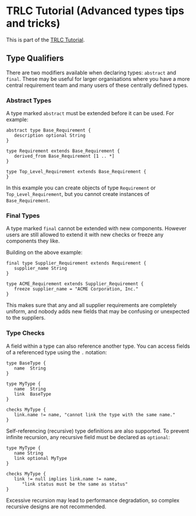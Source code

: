 # TRLC Tutorial (Advanced types tips and tricks)

This is part of the [TRLC Tutorial](TUTORIAL.md).

## Type Qualifiers

There are two modifiers available when declaring types: `abstract` and
`final`. These may be useful for larger organisations where you have a
more central requirement team and many users of these centrally
defined types.

### Abstract Types

A type marked `abstract` must be extended before it can be used. For
example:

```
abstract type Base_Requirement {
   description optional String
}

type Requirement extends Base_Requirement {
   derived_from Base_Requirement [1 .. *]
}

type Top_Level_Requirement extends Base_Requirement {
}
```

In this example you can create objects of type `Requirement` or
`Top_Level_Requirement`, but you cannot create instances of
`Base_Requirement`.

### Final Types

A type marked `final` cannot be extended with new components. However
users are still allowed to extend it with new checks or freeze any
components they like.

Building on the above example:

```
final type Supplier_Requirement extends Requirement {
   supplier_name String
}

type ACME_Requirement extends Supplier_Requirement {
   freeze supplier_name = "ACME Corporation, Inc."
}
```

This makes sure that any and all supplier requirements are completely
uniform, and nobody adds new fields that may be confusing or
unexpected to the suppliers.

### Type Checks

A field within a type can also reference another type. 
You can access fields of a referenced type using the `.` notation:

```
type BaseType {
   name  String
}

type MyType {
   name  String
   link  BaseType
}

checks MyType {
   link.name != name, "cannot link the type with the same name."
}
```

Self-referencing (recursive) type definitions are also supported.
To prevent infinite recursion, any recursive field must be declared as `optional`:

```
type MyType {
   name String
   link optional MyType
}

checks MyType {
   link != null implies link.name != name, 
      "link status must be the same as status"
}
```
Excessive recursion may lead to performance degradation,
so complex recursive designs are not recommended.
